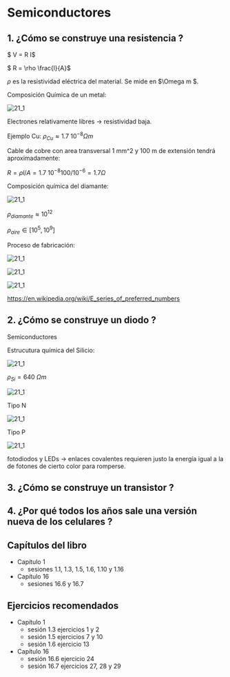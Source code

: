 # Semiconductores

## 1. ¿Cómo se construye una resistencia ?

$ V = R I$

$ R = \rho \frac{l}{A}$

$\rho$ es la resistividad eléctrica del material. Se mide en $\Omega m $.

Composición Química de un metal:

![21_1](../img/22_Metallic_Bonding_Example.png)

Electrones relativamente libres -> resistividad baja.

Ejemplo Cu: $\rho_{Cu} \approx 1.7\ 10^{-8} \Omega m$

Cable de cobre con area transversal 1 mm^2 y 100 m de extensión tendrá aproximadamente:

$R = \rho l / A = 1.7\ 10^{-8} 100 / 10^{-6} = 1.7 \Omega$

Composición química del diamante:

![21_1](../img/22_diamond.jfif)

$\rho_{diamante} \approx 10^{12}$

$\rho_{aire} \in [10^5,  10^9]$

Proceso de fabricación:

![21_1](../img/22_resistances.png)

![21_1](../img/22_film_resistor7.jpg)

![21_1](../img/22_resistor_technology.png)

https://en.wikipedia.org/wiki/E_series_of_preferred_numbers 

## 2. ¿Cómo se construye un diodo ?

Semiconductores

Estrucutura química del Silicio:

![21_1](../img/22_si.jpg)

$\rho_{Si} = 640\ \Omega m$

![21_1](../img/22_tipo_n.jpg)

Tipo N

![21_1](../img/22_tipo_p.jpg)

Tipo P

![21_1](../img/22_diodo.png)

fotodiodos y LEDs -> enlaces covalentes requieren justo la energía igual a la de fotones de cierto color para romperse.

## 3. ¿Cómo se construye un transistor ?
## 4. ¿Por qué todos los años sale una versión nueva de los celulares ?

## Capítulos del libro
- Capítulo 1
   - sesiones 1.1, 1.3, 1.5, 1.6, 1.10 y 1.16
- Capítulo 16
   - sesiones 16.6 y 16.7
   
## Ejercicios recomendados
- Capítulo 1
  - sesión 1.3 ejercicios 1 y 2
  - sesión 1.5 ejercicios 7 y 10
  - sesión 1.6 ejercicio 13
- Capítulo 16
  - sesión 16.6 ejercicio 24
  - sesión 16.7 ejercicios 27, 28 y 29
